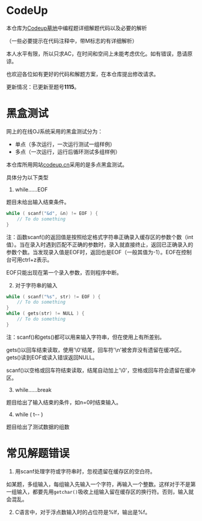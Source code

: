 # CodeUp
本仓库为[Codeup墓地](http://codeup.cn/)中编程题详细解题代码以及必要的解析

（一些必要提示在代码注释中，带M标志的有详细解析）

本人水平有限，所以只求AC，在时间和空间上未能考虑优化。如有错误，恳请原谅。

也欢迎各位如有更好的代码和解题方案，在本仓库提出修改请求。

更新情况：已更新至题号**1115**。

# 黑盒测试

网上的在线OJ系统采用的黑盒测试分为：

- 单点（多次运行，一次运行测试一组样例）
- 多点（一次运行，运行后循环测试多组样例）

本仓库所用网站[codeup.cn](codeup.cn)采用的是多点黑盒测试。

具体分为以下类型

1. while……EOF

题目未给出输入结束条件。

```c
while ( scanf("&d", &n) != EOF ) {
    // To do something
}
```

注：函数scanf()的返回值是按照给定格式字符串正确录入缓存区的参数个数（int值）。当在录入时遇到匹配不正确的参数时，录入就直接终止，返回已正确录入的参数个数。当发现录入值是EOF时，返回也是EOF（一般其值为-1）。EOF在控制台可用ctrl+z表示。

EOF只能出现在第一个录入参数，否则程序中断。

2. 对于字符串的输入

```c
while ( scanf("%s", str) != EOF ) {
    // To do something
}
while ( gets(str) != NULL ) {
    // To do something
}
```

注：scanf()和gets()都可以用来输入字符串，但在使用上有所差别。

gets()以回车结束读取，使用'\0'结尾，回车符'\n'被舍弃没有遗留在缓冲区。gets()读到EOF或读入错误返回NULL。

scanf()以空格或回车符结束读取，结尾自动加上'\0'，空格或回车符会遗留在缓冲区。

3. while……break

题目给出了输入结束的条件，如n=0时结束输入。

4. while ( t-- )

题目给出了测试数据的组数

# 常见解题错误

1. 用scanf处理字符或字符串时，忽视遗留在缓存区的空白符。

如某题，多组输入，每组输入先输入一个字符，再输入一个整数。这样对于不是第一组输入，都要先用`getchar()`吸收上组输入留在缓存区的换行符。否则，输入就会混乱。

2. C语言中，对于浮点数输入时的占位符是%lf，输出是%f。